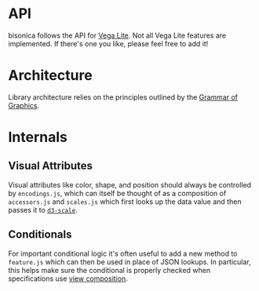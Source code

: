 # API

bisonica follows the API for [Vega Lite](https://vega.github.io/vega-lite/). Not all Vega Lite features are implemented. If there's one you like, please feel free to add it!

# Architecture

Library architecture relies on the principles outlined by the [Grammar of Graphics](https://link.springer.com/book/10.1007/0-387-28695-0).

# Internals

## Visual Attributes

Visual attributes like color, shape, and position should always be controlled by `encodings.js`, which can itself be thought of as a composition of `accessors.js` and `scales.js` which first looks up the data value and then passes it to [`d3-scale`](https://github.com/d3/d3-scale).

## Conditionals

For important conditional logic it's often useful to add a new method to `feature.js` which can then be used in place of JSON lookups. In particular, this helps make sure the conditional is properly checked when specifications use [view composition](https://vega.github.io/vega-lite/docs/composition.html).